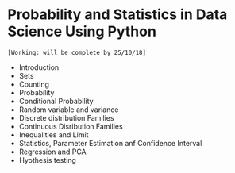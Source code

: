 # Probability and Statistics in Data Science Using Python
```
[Working: will be complete by 25/10/18]
```
  - Introduction
  - Sets
  - Counting
  - Probability 
  - Conditional Probability
  - Random variable and variance
  - Discrete distribution Families
  - Continuous Disribution Families
  - Inequalities and Limit
  - Statistics, Parameter Estimation anf Confidence Interval
  - Regression and PCA
  - Hyothesis testing
